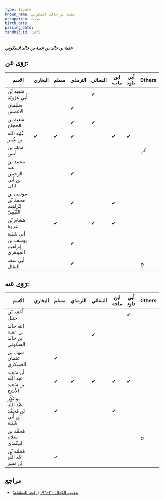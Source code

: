 ```yaml
---
type: figure
known_name: عقبة بن خالد السكوني
occupation: محدث
birth_date:
passing_date:
tahdhib_id: 3975
---
```

##### عقبة بن خالد بن عقبة بن خالد السكوني

## رَوَى عَن:
| الاسم                                    | البخاري | مسلم | الترمذي | النسائي | ابن ماجه | أبي داود | Others |
| ---------------------------------------- | ------- | ---- | ------- | ------- | -------- | -------- | ------ |
| سَعِيد بْن أَبي عَرُوبَة                 |         |      |         | ✔       |          |          |        |
| سُلَيْمان الأعمش                         |         |      | ✔       |         |          |          |        |
| شعبة بن الحجاج                           |         |      | ✔       | ✔       |          |          |        |
| عُبَيد الله بن عُمَر                     | ✔       | ✔    | ✔       |         | ✔        | ✔        |        |
| مالك بن أنس                              |         |      |         |         |          |          | كن     |
| محمد بن عبد الرحمن بن أَبي ليلى          |         |      | ✔       |         |          |          |        |
| موسى بن محمد بْن إِبْرَاهِيم التَّيْمِيّ |         |      | ✔       |         | ✔        |          |        |
| هشام بْن عروة                            |         | ✔    |         | ✔       | ✔        |          |        |
| أبي شَيْبَة يوسف بن إبراهيم الجوهري      |         |      | ✔       |         |          |          |        |
| أبي سعد البقال                           |         |      | ✔       |         |          |          | بخ     |
## رَوَى عَنه:
| الاسم                                                 | البخاري | مسلم | الترمذي | النسائي | ابن ماجه | أبي داود | Others |
| ----------------------------------------------------- | ------- | ---- | ------- | ------- | -------- | -------- | ------ |
| أَحْمَد بْن حنبل                                      |         |      |         |         |          | ✔        |        |
| ابنه خالد بن عقبة بن خالد السكوني                     |         |      |         | ✔       |          |          |        |
| سهل بن عثمان العسكري                                  |         | ✔    |         |         |          |          |        |
| أبو سَعِيد عبد الله بن سَعِيد الأشج                   |         | ✔    | ✔       | ✔       | ✔        | ✔        |        |
| أبو بَكْر عَبْد اللَّهِ بْن مُحَمَّد بْن أَبي شَيْبَة |         | ✔    |         |         | ✔        |          |        |
| مُحَمَّد بن سلام البيكندي                             |         |      |         |         |          |          | بخ     |
| مُحَمَّد بْن عَبْد اللَّهِ بْن نمير                   |         | ✔    |         |         |          |          |        |
## مراجع
- [تهذيب الكمال ٢٠-١٩٦](obsidian://open?vault=Tahdhib-al-Kamal&file=Figures/٣٩٧٥-عقبة%20بن%20خالد%20بن%20عقبة%20بن%20خالد%20السكوني) ([رابط الشاملة](https://shamela.ws/book/3722/10326))